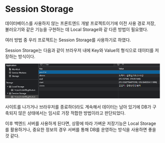 # Session Storage

데이터베이스를 사용하지 않는 프론트엔드 개발 프로젝트이기에 이전 사용 경로 저장, 불러오기와 같은 기능을 구현하는 데 Local Storage와 같 다른 방법이 필요했다.

여러 방법 중 우리 프로젝트는 Session Storage를 사용하기로 하였다.

Session Storage는 다음과 같이 브라우저 내에 Key와 Value의 형식으로 데이터를 저장하는 방식이다.

![](<../.gitbook/assets/image (6) (1) (2).png>)

사이트를 나가거나 브라우저를 종료하더라도 계속해서 데이터는 남아 있기에 DB가 구축되지 않은 상태에서는 임시로 가장 적합한 방법이라고 판단되었다.

이후 백엔드 서버를 사용하게 된다면, 상황에 따라 가벼운 저장기능은 Local Storage를 활용하거나, 중요한 정보의 경우 서버를 통해 DB를 운영하는 방식을 사용하면 좋을 것 같다.

